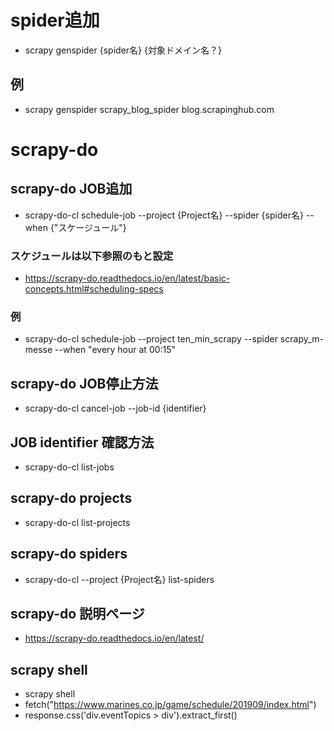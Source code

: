 

# spider追加
- scrapy genspider {spider名} {対象ドメイン名？}
## 例
- scrapy genspider scrapy_blog_spider blog.scrapinghub.com


# scrapy-do
## scrapy-do JOB追加
- scrapy-do-cl schedule-job --project {Project名} --spider {spider名} --when {"スケージュール"}
### スケジュールは以下参照のもと設定
- https://scrapy-do.readthedocs.io/en/latest/basic-concepts.html#scheduling-specs
### 例
- scrapy-do-cl schedule-job --project ten_min_scrapy --spider scrapy_m-messe --when "every hour at 00:15"

## scrapy-do JOB停止方法
- scrapy-do-cl cancel-job --job-id {identifier}

## JOB identifier 確認方法
- scrapy-do-cl list-jobs

## scrapy-do projects
- scrapy-do-cl list-projects
## scrapy-do spiders
- scrapy-do-cl --project {Project名} list-spiders
## scrapy-do 説明ページ
- https://scrapy-do.readthedocs.io/en/latest/


## scrapy shell
- scrapy shell
- fetch("https://www.marines.co.jp/game/schedule/201909/index.html")
- response.css('div.eventTopics > div').extract_first()
